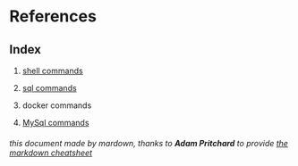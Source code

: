 # References

## Index

1. [shell commands](shell-commands/)

2. [sql commands](sql-commands/)

3. docker commands

4. [MySql commands](mysql-commands.MD)


###### this document made by mardown, thanks to **Adam Pritchard** to provide [the markdown cheatsheet](https://github.com/adam-p/markdown-here/wiki/Markdown-Cheatsheet 'Markdown Cheatsheet')
